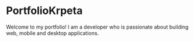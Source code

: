 # PortfolioKrpeta
Welcome to my portfolio! I am a developer who is passionate about building web, mobile and desktop applications.